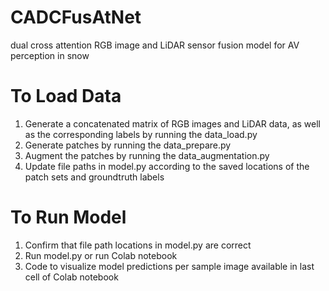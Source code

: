 # CADCFusAtNet
dual cross attention RGB image and LiDAR sensor fusion model for AV perception in snow 

# To Load Data
1) Generate a concatenated matrix of RGB images and LiDAR data, as well as the corresponding labels by running the data_load.py
2) Generate patches by running the data_prepare.py
3) Augment the patches by running the data_augmentation.py
4) Update file paths in model.py according to the saved locations of the patch sets and groundtruth labels

# To Run Model
1) Confirm that file path locations in model.py are correct
2) Run model.py or run Colab notebook
3) Code to visualize model predictions per sample image available in last cell of Colab notebook

